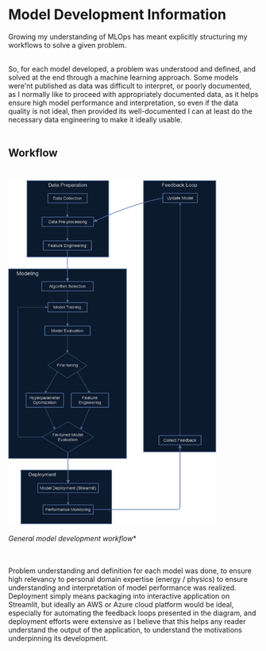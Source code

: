 # Model Development Information
Growing my understanding of MLOps has meant explicitly structuring my workflows to solve a given problem.<br><br>

So, for each model developed, a problem was understood and defined, and solved at the end through a machine learning approach. Some models were'nt published as data was difficult to interpret, or poorly documented, as I normally like to proceed with appropriately documented data, as it helps ensure high model performance and interpretation, so even if the data quality is not ideal, then provided its well-documented I can at least do the necessary data engineering to make it ideally usable.<br><br>

## Workflow<br><br>
<img src="workflow.png" alt="workflow" width="419" height="692"/><br><br>
*General model development workflow**<br><br><br>

Problem understanding and definition for each model was done, to ensure high relevancy to personal domain expertise (energy / physics) to ensure understanding and interpretation of model performance was realized. Deployment simply means packaging into interactive application on Streamlit, but ideally an AWS or Azure cloud platform would be ideal, especially for automating the feedback loops presented in the diagram, and deployment efforts were extensive as I believe that this helps any reader understand the output of the application, to understand the motivations underpinning its development.<br><br>